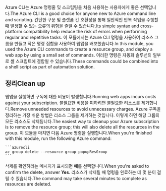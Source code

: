 <span data-ttu-id="2547f-101">Azure CLI는 Azure 명령줄 및 스크립팅을 처음 사용하는 사용자에게 좋은 선택입니다.</span><span class="sxs-lookup"><span data-stu-id="2547f-101">The Azure CLI is a good choice for anyone new to Azure command line and scripting.</span></span> <span data-ttu-id="2547f-102">간단한 구문 및 플랫폼 간 호환성을 통해 일반적인 반복 작업을 수행할 때 발생할 수 있는 오류의 위험을 줄일 수 있습니다.</span><span class="sxs-lookup"><span data-stu-id="2547f-102">Its simple syntax and cross-platform compatibility help reduce the risk of errors when performing regular and repetitive tasks.</span></span> <span data-ttu-id="2547f-103">이 모듈에서는 Azure CLI 명령을 사용하여 리소스 그룹을 만들고 작은 명령 집합을 사용하여 웹앱을 배포했습니다.</span><span class="sxs-lookup"><span data-stu-id="2547f-103">In this module, you used the Azure CLI commands to create a resource group, and deploy a web app by using a small set of commands.</span></span> <span data-ttu-id="2547f-104">이러한 명령은 자동화 솔루션의 일부로 셸 스크립트에 결합될 수 있습니다.</span><span class="sxs-lookup"><span data-stu-id="2547f-104">These commands could be combined into a shell script as part of automation solution.</span></span> 

## <a name="clean-up"></a><span data-ttu-id="2547f-105">정리</span><span class="sxs-lookup"><span data-stu-id="2547f-105">Clean up</span></span>
<!---TODO: Update for sandbox?--->

<span data-ttu-id="2547f-106">웹앱을 실행하면 구독에 대한 비용이 발생합니다.</span><span class="sxs-lookup"><span data-stu-id="2547f-106">Running web apps incurs costs against your subscription.</span></span> <span data-ttu-id="2547f-107">불필요한 비용을 피하려면 불필요한 리소스를 제거합니다.</span><span class="sxs-lookup"><span data-stu-id="2547f-107">Remove unneeded resources to avoid unnecessary charges.</span></span> <span data-ttu-id="2547f-108">Azure 구독을 정리하는 가장 쉬운 방법은 리소스 그룹을 제거하는 것입니다. 이렇게 하면 해당 그룹의 모든 리소스도 삭제됩니다.</span><span class="sxs-lookup"><span data-stu-id="2547f-108">The easiest way to cleanup your Azure subscription is to remove the resource group; this will also delete all the resources in the group.</span></span> <span data-ttu-id="2547f-109">이 모듈을 마치면 다음 Azure 명령을 실행합니다.</span><span class="sxs-lookup"><span data-stu-id="2547f-109">When you're finished with this module, run the following Azure command:</span></span>

    ```azurecli
    az group delete --resource-group popupResGroup
    ```

<span data-ttu-id="2547f-110">삭제를 확인하라는 메시지가 표시되면 **예**를 선택합니다.</span><span class="sxs-lookup"><span data-stu-id="2547f-110">When you're asked to confirm the delete, answer **Yes**.</span></span> <span data-ttu-id="2547f-111">리소스가 삭제될 때 명령을 완료하는 데 몇 분이 걸릴 수 있습니다.</span><span class="sxs-lookup"><span data-stu-id="2547f-111">The command may take several minutes to complete as resources are deleted.</span></span> 